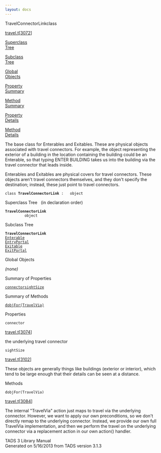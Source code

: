 ```yaml
---
layout: docs
---
```

<span class="title">TravelConnectorLink</span><span class="type">class</span>

[travel.t](../file/travel.t.html)\[[3072](../source/travel.t.html#3072)\]

[Superclass  
Tree](#_SuperClassTree_)

[Subclass  
Tree](#_SubClassTree_)

[Global  
Objects](#_ObjectSummary_)

[Property  
Summary](#_PropSummary_)

[Method  
Summary](#_MethodSummary_)

[Property  
Details](#_Properties_)

[Method  
Details](#_Methods_)

<div class="fdesc">

The base class for Enterables and Exitables. These are physical objects
associated with travel connectors. For example, the object representing
the exterior of a building in the location containing the building could
be an Enterable, so that typing ENTER BUILDING takes us into the
building via the travel connector that leads inside.

Enterables and Exitables are physical covers for travel connectors.
These objects aren't travel connectors themselves, and they don't
specify the destination; instead, these just point to travel connectors.

`class `**`TravelConnectorLink`**` :   object`

</div>

<span id="_SuperClassTree_"></span>

<div class="mjhd">

<span class="hdln">Superclass Tree</span>   (in declaration order)

</div>

**`TravelConnectorLink`**  
`         object`  
<span id="_SubClassTree_"></span>

<div class="mjhd">

<span class="hdln">Subclass Tree</span>  

</div>

**`TravelConnectorLink`**  
[`Enterable`](../object/Enterable.html)  
[`EntryPortal`](../object/EntryPortal.html)  
[`Exitable`](../object/Exitable.html)  
[`ExitPortal`](../object/ExitPortal.html)  
<span id="_ObjectSummary_"></span>

<div class="mjhd">

<span class="hdln">Global Objects</span>  

</div>

*(none)* <span id="_PropSummary_"></span>

<div class="mjhd">

<span class="hdln">Summary of Properties</span>  

</div>

[`connector`](#connector)[`sightSize`](#sightSize)

<span id="_MethodSummary_"></span>

<div class="mjhd">

<span class="hdln">Summary of Methods</span>  

</div>

[`dobjFor(TravelVia)`](#dobjFor(TravelVia))

<span id="_Properties_"></span>

<div class="mjhd">

<span class="hdln">Properties</span>  

</div>

<span id="connector"></span>

`connector`

[travel.t](../file/travel.t.html)\[[3074](../source/travel.t.html#3074)\]

<div class="desc">

the underlying travel connector

</div>

<span id="sightSize"></span>

`sightSize`

[travel.t](../file/travel.t.html)\[[3102](../source/travel.t.html#3102)\]

<div class="desc">

These objects are generally things like buildings (exterior or
interior), which tend to be large enough that their details can be seen
at a distance.

</div>

<span id="_Methods_"></span>

<div class="mjhd">

<span class="hdln">Methods</span>  

</div>

<span id="dobjFor(TravelVia)"></span>

`dobjFor(TravelVia)`

[travel.t](../file/travel.t.html)\[[3084](../source/travel.t.html#3084)\]

<div class="desc">

The internal "TravelVia" action just maps to travel via the underlying
connector. However, we want to apply our own preconditions, so we don't
directly remap to the underlying connector. Instead, we provide our own
full TravelVia implementation, and then we perform the travel on the
underlying connector via a replacement action in our own action()
handler.

</div>

<div class="ftr">

TADS 3 Library Manual  
Generated on 5/16/2013 from TADS version 3.1.3

</div>
